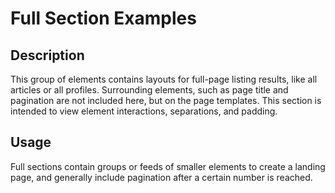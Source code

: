 # Full Section Examples

## Description
This group of elements contains layouts for full-page listing results, like all articles or all profiles. Surrounding elements, such as page title and pagination are not included here, but on the page templates. This section is intended to view element interactions, separations, and padding.

## Usage
Full sections contain groups or feeds of smaller elements to create a landing page, and generally include pagination after a certain number is reached.
